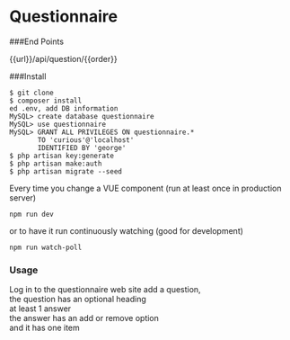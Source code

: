 # Questionnaire

###End Points

{{url}}/api/question/{{order}}

###Install
``` 
$ git clone  
$ composer install  
ed .env, add DB information  
MySQL> create database questionnaire  
MySQL> use questionnaire  
MySQL> GRANT ALL PRIVILEGES ON questionnaire.* 
       TO 'curious'@'localhost' 
       IDENTIFIED BY 'george'  
$ php artisan key:generate  
$ php artisan make:auth  
$ php artisan migrate --seed
```

Every time you change a VUE component (run at least once in production server)
```
npm run dev 
```
or to have it run continuously watching (good for development)
```
npm run watch-poll
```

### Usage
Log in to the questionnaire web site
add a question,  
the question has an optional heading  
at least 1 answer  
the answer has an add or remove option  
and it has one item  
